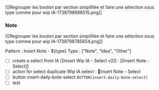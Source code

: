 ![[Regrouper les bouton par section simplifiée et faire une sélection sous type comme pour wip IA-1738798698515.png]]

### Note

![[Regrouper les bouton par section simplifiée et faire une sélection sous type comme pour wip IA-1738798785654.png]]

Pattern :  Insert Note - ${type}
Type :  ["Note", "Idea", "Other"]

- [ ] create a select from IA [[Insert Wip IA - Select v2]]  :  [[Insert Note - Select]]
- [ ] action for select duplicate Wip IA select  : 📝Insert Note - Select 
- [ ] button  insert-daily-bote-select   `BUTTON[insert-daily-bote-select]`
- [ ] test 